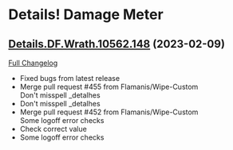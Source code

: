 # Details! Damage Meter

## [Details.DF.Wrath.10562.148](https://github.com/Tercioo/Details-Damage-Meter/tree/Details.DF.Wrath.10562.148) (2023-02-09)
[Full Changelog](https://github.com/Tercioo/Details-Damage-Meter/compare/Details.DF.Wrath.10561.148...Details.DF.Wrath.10562.148) 

- Fixed bugs from latest release  
- Merge pull request #455 from Flamanis/Wipe-Custom  
    Don't misspell _detalhes  
- Don't misspell _detalhes  
- Merge pull request #452 from Flamanis/Wipe-Custom  
    Some logoff error checks  
- Check correct value  
- Some logoff error checks  
